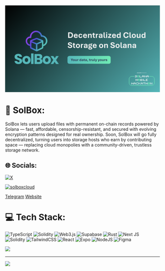 [![Watch SolBox Demo](./assets/images/solbox.png)](https://www.loom.com/share/f14e66b6329d44b39de24a38b760659a?sid=bf30429e-d252-4403-8ea9-eaf63e7a9900)

# 💫 SolBox:
SolBox lets users upload files with permanent on-chain records powered by Solana — fast, affordable, censorship-resistant, and secured with evolving encryption patterns designed for real ownership. Soon, SolBox will go fully decentralized, turning users into storage hosts who earn by contributing space — replacing cloud monopolies with a community-driven, trustless storage network.


## 🌐 Socials:
[![X](https://img.shields.io/badge/X-black.svg?logo=X&logoColor=white)](https://x.com/Solboxcloud) <p align="left"> <a href="https://twitter.com/solboxcloud" target="blank"><img src="https://img.shields.io/twitter/follow/solboxcloud?logo=twitter&style=for-the-badge" alt="solboxcloud" /></a> </p>
[Telegram](t.me/solbox.cloud) [Website](Solbox.cloud)


# 💻 Tech Stack:
![TypeScript](https://img.shields.io/badge/typescript-%23007ACC.svg?style=flat&logo=typescript&logoColor=white) ![Solidity](https://img.shields.io/badge/Solidity-%23363636.svg?style=flat&logo=solidity&logoColor=white) ![Web3.js](https://img.shields.io/badge/web3.js-F16822?style=flat&logo=web3.js&logoColor=white) ![Supabase](https://img.shields.io/badge/Supabase-3ECF8E?style=flat&logo=supabase&logoColor=white) ![Rust](https://img.shields.io/badge/rust-%23000000.svg?style=flat&logo=rust&logoColor=white) ![Next JS](https://img.shields.io/badge/Next-black?style=flat&logo=next.js&logoColor=white) ![Solidity](https://img.shields.io/badge/Solidity-%23363636.svg?style=flat&logo=solidity&logoColor=white) ![TailwindCSS](https://img.shields.io/badge/tailwindcss-%2338B2AC.svg?style=flat&logo=tailwind-css&logoColor=white) ![React](https://img.shields.io/badge/react-%2320232a.svg?style=flat&logo=react&logoColor=%2361DAFB) ![Expo](https://img.shields.io/badge/expo-1C1E24?style=flat&logo=expo&logoColor=#D04A37) ![NodeJS](https://img.shields.io/badge/node.js-6DA55F?style=flat&logo=node.js&logoColor=white) ![Figma](https://img.shields.io/badge/figma-%23F24E1E.svg?style=flat&logo=figma&logoColor=white)

![](https://github-readme-stats.vercel.app/api/top-langs/?username=solbox-cloud&theme=dark&hide_border=false&include_all_commits=false&count_private=false&layout=compact)

---
[![](https://visitcount.itsvg.in/api?id=solbox-cloud&icon=0&color=0)](https://visitcount.itsvg.in)

<!-- Proudly created with GPRM ( https://gprm.itsvg.in ) -->
